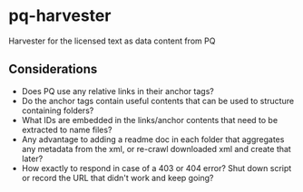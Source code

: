 # pq-harvester
Harvester for the licensed text as data content from PQ

## Considerations

 - Does PQ use any relative links in their anchor tags?
 - Do the anchor tags contain useful contents that can be used to structure containing folders?
 - What IDs are embedded in the links/anchor contents that need to be extracted to name files?
 - Any advantage to adding a readme doc in each folder that aggregates any metadata from the xml, or re-crawl downloaded xml and create that later?
 - How exactly to respond in case of a 403 or 404 error? Shut down script or record the URL that didn't work and keep going? 

